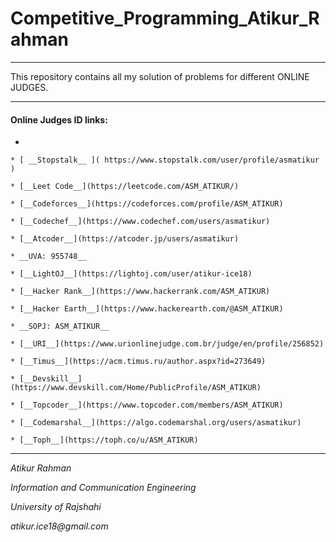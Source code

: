 # Competitive_Programming_Atikur_Rahman

---

This repository contains all my solution of problems for different ONLINE JUDGES.

---


 #### Online Judges ID links:
 *

	* [ __Stopstalk__ ]( https://www.stopstalk.com/user/profile/asmatikur )

	* [__Leet Code__](https://leetcode.com/ASM_ATIKUR/)

	* [__Codeforces__](https://codeforces.com/profile/ASM_ATIKUR)

	* [__Codechef__](https://www.codechef.com/users/asmatikur)

	* [__Atcoder__](https://atcoder.jp/users/asmatikur)

	* __UVA: 955748__

	* [__LightOJ__](https://lightoj.com/user/atikur-ice18)

	* [__Hacker Rank__](https://www.hackerrank.com/ASM_ATIKUR)

	* [__Hacker Earth__](https://www.hackerearth.com/@ASM_ATIKUR)

	* __SOPJ: ASM_ATIKUR__

	* [__URI__](https://www.urionlinejudge.com.br/judge/en/profile/256852)

	* [__Timus__](https://acm.timus.ru/author.aspx?id=273649)

	* [__Devskill__](https://www.devskill.com/Home/PublicProfile/ASM_ATIKUR)

	* [__Topcoder__](https://www.topcoder.com/members/ASM_ATIKUR)

	* [__Codemarshal__](https://algo.codemarshal.org/users/asmatikur)

	* [__Toph__](https://toph.co/u/ASM_ATIKUR)
	

---
	

*_Atikur Rahman_*

*_Information and Communication Engineering_*

*_University of Rajshahi_* 

*_atikur.ice18@gmail.com_*





